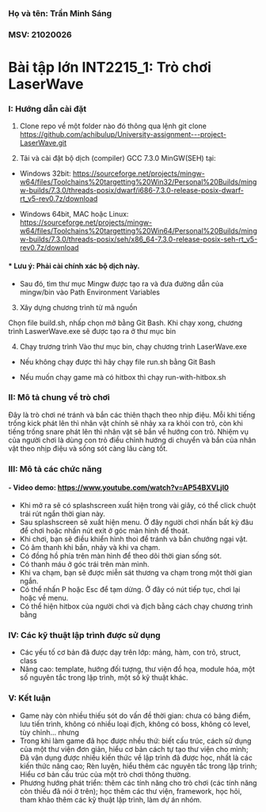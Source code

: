 ### Họ và tên: Trần Minh Sáng
### MSV: 21020026

# Bài tập lớn INT2215_1: Trò chơi LaserWave


### I: Hướng dẫn cài đặt


1. Clone repo về một folder nào đó thông qua lệnh
 git clone https://github.com/achibulup/University-assignment---project-LaserWave.git

2. Tải và cài đặt bộ dịch (compiler) GCC 7.3.0 MinGW(SEH) tại:

  * Windows 32bit: https://sourceforge.net/projects/mingw-w64/files/Toolchains%20targetting%20Win32/Personal%20Builds/mingw-builds/7.3.0/threads-posix/dwarf/i686-7.3.0-release-posix-dwarf-rt_v5-rev0.7z/download

  * Windows 64bit, MAC hoặc Linux: https://sourceforge.net/projects/mingw-w64/files/Toolchains%20targetting%20Win64/Personal%20Builds/mingw-builds/7.3.0/threads-posix/seh/x86_64-7.3.0-release-posix-seh-rt_v5-rev0.7z/download
 
#### * Lưu ý: Phải cài chính xác bộ dịch này.

  * Sau đó, tìm thư mục Mingw được tạo ra và đưa đường dẫn của mingw/bin vào Path Environment Variables

3. Xây dựng chương trình từ mã nguồn

 Chọn file build.sh, nhấp chọn mở bằng Git Bash.
 Khi chạy xong, chương trình LaswerWave.exe sẽ được tạo ra ở thư mục bin

4. Chạy trương trình
 Vào thư mục bin, chạy chương trình LaserWave.exe
 
 * Nếu không chạy được thì hãy chạy file run.sh bằng Git Bash
 
 * Nếu muốn chạy game mà có hitbox thì chạy run-with-hitbox.sh
 
### II: Mô tả chung về trò chơi

Đây là trò chơi né tránh và bắn các thiên thạch theo nhịp điệu. Mỗi khi tiếng trống kick phát lên thì nhân vật chính sẽ nhảy xa ra khỏi con trỏ, còn khi tiếng trống snare phát lên thì nhân vật sẽ bắn về hướng con trỏ. Nhiệm vụ của người chơi là dùng con trỏ điều chỉnh hướng di chuyển và bắn của nhân vật theo nhịp điệu và sống sót càng lâu càng tốt.

### III: Mô tả các chức năng

#### - Video demo: https://www.youtube.com/watch?v=AP54BXVLjI0

- Khi mở ra sẽ có splashscreen xuất hiện trong vài giây, có thể click chuột trái rút ngắn thời gian này.
- Sau splashscreen sẽ xuất hiện menu. Ở đây người chơi nhấn bất kỳ đâu để chơi hoặc nhấn nút exit ở góc màn hình để thoát.
- Khi chơi, bạn sẽ điều khiển hình thoi để tránh và bắn chướng ngại vật.
- Có âm thanh khi bắn, nhảy và khi va chạm.
- Có đồng hồ phía trên màn hình để theo dõi thời gian sống sót.
- Có thanh máu ở góc trái trên màn mình.
- Khi va chạm, bạn sẽ được miễn sát thương va chạm trong một thời gian ngắn.
- Có thể nhấn P hoặc Esc để tạm dừng. Ở đây có nút tiếp tục, chơi lại hoặc về menu.
- Có thể hiện hitbox của người chơi và địch bằng cách chạy chương trình bằng 

### IV: Các kỹ thuật lập trình được sử dụng
- Các yếu tố cơ bản đã được dạy trên lớp: mảng, hàm, con trỏ, struct, class
- Nâng cao: template, hướng đối tượng, thư viện đồ họa, module hóa, một số nguyên tắc trong lập trình, một số kỹ thuật khác.

### V: Kết luận
- Game này còn nhiều thiếu sót do vấn đề thời gian: chưa có bảng điểm, lưu tiến trình, không có nhiều loại địch, không có boss, không có level, tùy chỉnh... nhưng
- Trong khi làm game đã học được nhều thứ: biết cấu trúc, cách sử dụng của một thư viện đơn giản, hiểu cơ bản cách tự tạo thư viện cho mình; Đã vận dụng được nhiều kiến thức về lập trình đã được học, nhất là các kiến thức nâng cao; Rèn luyện, hiểu thêm các nguyên tắc trong lập trình; Hiểu cơ bản cấu trúc của một trò chơi thông thường.
- Phương hướng phát triển: thêm các tính năng cho trò chơi (các tính năng còn thiếu đã nói ở trên); học thêm các thư viện, framework, học hỏi, tham khảo thêm các kỹ thuật lập trình, làm dự án nhóm.
